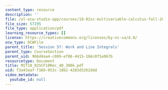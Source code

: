 ```yaml
---
content_type: resource
description: ''
file: /ol-ocw-studio-app/courses/18-02sc-multivariable-calculus-fall-2010/f3a43aaff166053c18b24283d5262ddd_MIT18_02SCF10Rec_40_300k.pdf
file_size: 57295
file_type: application/pdf
learning_resource_types: []
license: https://creativecommons.org/licenses/by-nc-sa/4.0/
ocw_type: OCWFile
parent_title: 'Session 57: Work and Line Integrals'
parent_type: CourseSection
parent_uid: 966d4aa4-c089-ef86-4415-1b6c0f5a967b
resourcetype: Document
title: MIT18_02SCF10Rec_40_300k.pdf
uid: f3a43aaf-f166-053c-18b2-4283d5262ddd
video_metadata:
  youtube_id: null
---
```

